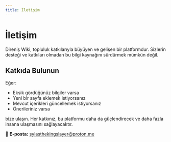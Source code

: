 ```yaml
---
title: İletişim
---
```


# İletişim

Direniş Wiki, topluluk katkılarıyla büyüyen ve gelişen bir platformdur. Sizlerin desteği ve katkıları olmadan bu bilgi kaynağını sürdürmek mümkün değil.

## Katkıda Bulunun

Eğer:
- Eksik gördüğünüz bilgiler varsa
- Yeni bir sayfa eklemek istiyorsanız
- Mevcut içerikleri güncellemek istiyorsanız
- Önerileriniz varsa

bize ulaşın. Her katkınız, bu platformu daha da güçlendirecek ve daha fazla insana ulaşmasını sağlayacaktır.

📧 **E-posta:** sylasthekingslayer@proton.me